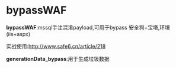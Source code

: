 # bypassWAF
**bypassWAF**:mssql手注混淆payload,可用于bypass 安全狗+宝塔,环境(iis+aspx)

实战使用:http://www.safe6.cn/article/218

**generationData_bypass**:用于生成垃圾数据

